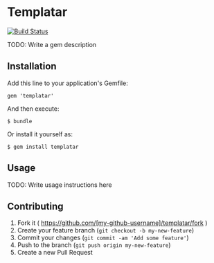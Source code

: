 # Templatar

[![Build Status](https://travis-ci.org/knightq/templatar.svg)](https://travis-ci.org/knightq/templatar)

TODO: Write a gem description

## Installation

Add this line to your application's Gemfile:

    gem 'templatar'

And then execute:

    $ bundle

Or install it yourself as:

    $ gem install templatar

## Usage

TODO: Write usage instructions here

## Contributing

1. Fork it ( https://github.com/[my-github-username]/templatar/fork )
2. Create your feature branch (`git checkout -b my-new-feature`)
3. Commit your changes (`git commit -am 'Add some feature'`)
4. Push to the branch (`git push origin my-new-feature`)
5. Create a new Pull Request
